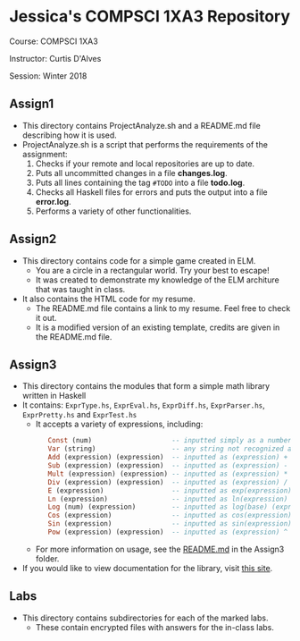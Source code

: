 # Jessica's COMPSCI 1XA3 Repository
Course: COMPSCI 1XA3

Instructor: Curtis D'Alves

Session: Winter 2018

## Assign1
 - This directory contains ProjectAnalyze.sh and a README.md file describing how it is used.
 - ProjectAnalyze.sh is a script that performs the requirements of the assignment:
    1. Checks if your remote and local repositories are up to date.
    2. Puts all uncommitted changes in a file **changes.log**.
    3. Puts all lines containing the tag `#TODO` into a file **todo.log**.
    4. Checks all Haskell files for errors and puts the output into a file **error.log**.
    5. Performs a variety of other functionalities.

## Assign2
  - This directory contains code for a simple game created in ELM.
     - You are a circle in a rectangular world. Try your best to escape!
     - It was created to demonstrate my knowledge of the ELM architure that was taught in class. 
  - It also contains the HTML code for my resume.
     - The README.md file contains a link to my resume. Feel free to check it out. 
     - It is a modified version of an existing template, credits are given in the README.md file.

## Assign3
  - This directory contains the modules that form a simple math library written in Haskell
  - It contains: `ExprType.hs`, `ExprEval.hs`, `ExprDiff.hs`, `ExprParser.hs`, `ExprPretty.hs` and `ExprTest.hs`
     - It accepts a variety of expressions, including:
       ```haskell
          Const (num)                    -- inputted simply as a number, and is recognized as a Double, Float, Integer or Int
          Var (string)                   -- any string not recognized as a mathematical expression is a variable
          Add (expression) (expression)  -- inputted as (expression) + (expression)
          Sub (expression) (expression)  -- inputted as (expression) - (expression)
          Mult (expression) (expression) -- inputted as (expression) * (expression)
          Div (expression) (expression)  -- inputted as (expression) / (expression)
          E (expression)                 -- inputted as exp(expression)
          Ln (expression)                -- inputted as ln(expression)
          Log (num) (expression)         -- inputted as log(base) (expression), where base is a number
          Cos (expression)               -- inputted as cos(expression)
          Sin (expression)               -- inputted as sin(expression)
          Pow (expression) (expression)  -- inputted as (expression) ^ (expression)
        ```
     - For more information on usage, see the [README.md](https://github.com/deleeuwj1/CS1XA3/blob/master/Assign3/README.md) in the Assign3 folder.
  - If you would like to view documentation for the library, visit [this site](https://deleeuwj1.github.io/docs/).

## Labs
  - This directory contains subdirectories for each of the marked labs.
     - These contain encrypted files with answers for the in-class labs.
